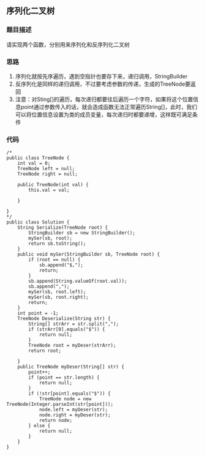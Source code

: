 ## 序列化二叉树

### 题目描述
请实现两个函数，分别用来序列化和反序列化二叉树

### 思路
1. 序列化就按先序遍历，遇到空指针也要存下来，递归调用，StringBuilder
2. 反序列化是同样的递归调用，不过要考虑参数的传递，生成的TreeNode要返回
3. 注意：对Sting[]的遍历，每次递归都要往后遍历一个字符，如果将这个位置信息point通过参数传入的话，就会造成函数无法正常遍历String[]，此时，我们可以将位置信息设置为类的成员变量，每次递归时都要递增，这样既可满足条件

### 代码
    /*
    public class TreeNode {
        int val = 0;
        TreeNode left = null;
        TreeNode right = null;
    
        public TreeNode(int val) {
            this.val = val;
    
        }
    
    }
    */
    public class Solution {
        String Serialize(TreeNode root) {
            StringBuilder sb = new StringBuilder();
            mySer(sb, root);
            return sb.toString();
    	}
    	public void mySer(StringBuilder sb, TreeNode root) {
    		if (root == null) {
    			sb.append("$,");
    			return;
    		}
    		sb.append(String.valueOf(root.val));
    		sb.append(",");
    		mySer(sb, root.left);
    		mySer(sb, root.right);
    		return;
    	}
    	int point = -1;
    	TreeNode Deserialize(String str) {
    		String[] strArr = str.split(",");
    		if (strArr[0].equals("$")) {
    			return null;
    		}
    		TreeNode root = myDeser(strArr);
    		return root;
    		
    	}
    	public TreeNode myDeser(String[] str) {
    		point++;
    		if (point == str.length) {
    			return null;
    		}
    		if (!str[point].equals("$")) {
    			TreeNode node = new TreeNode(Integer.parseInt(str[point]));
    			node.left = myDeser(str);
    			node.right = myDeser(str);
    			return node;
    		} else {
    			return null;
    		}
    	}
    }
